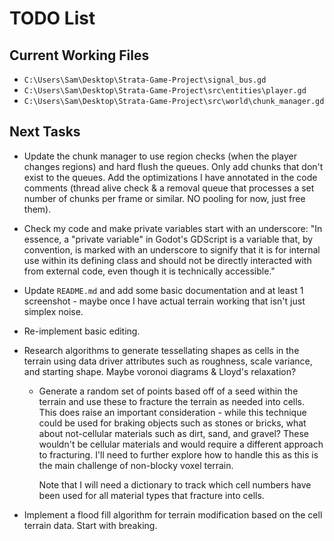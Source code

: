 # TODO List

## Current Working Files

- `C:\Users\Sam\Desktop\Strata-Game-Project\signal_bus.gd`
- `C:\Users\Sam\Desktop\Strata-Game-Project\src\entities\player.gd`
- `C:\Users\Sam\Desktop\Strata-Game-Project\src\world\chunk_manager.gd`

## Next Tasks

- Update the chunk manager to use region checks (when the player changes regions) and hard flush the queues. Only add chunks that don't exist to the queues. Add the optimizations I have annotated in the code comments (thread alive check & a removal queue that processes a set number of chunks per frame or similar. NO pooling for now, just free them).

- Check my code and make private variables start with an underscore: "In essence, a "private variable" in Godot's GDScript is a variable that, by convention, is marked with an underscore to signify that it is for internal use within its defining class and should not be directly interacted with from external code, even though it is technically accessible."

- Update `README.md` and add some basic documentation and at least 1 screenshot - maybe once I have actual terrain working that isn't just simplex noise.

- Re-implement basic editing.

- Research algorithms to generate tessellating shapes as cells in the terrain using data driver attributes such as roughness, scale variance, and starting shape. Maybe voronoi diagrams & Lloyd's relaxation?

  - Generate a random set of points based off of a seed within the terrain and use these to fracture the terrain as needed into cells. This does raise an important consideration - while this technique could be used for braking objects such as stones or bricks, what about not-cellular materials such as dirt, sand, and gravel? These wouldn't be cellular materials and would require a different approach to fracturing. I'll need to further explore how to handle this as this is the main challenge of non-blocky voxel terrain.

    Note that I will need a dictionary to track which cell numbers have been used for all material types that fracture into cells.

- Implement a flood fill algorithm for terrain modification based on the cell terrain data. Start with breaking.
